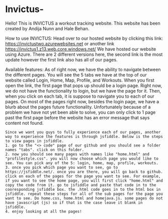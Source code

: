 # Invictus-

Hello! This is INVICTUS a workout tracking website. This website has been created by Andija Nunn and Hale Behan. 

How to use INVICTUS: 
    Head over to our hosted website by clicking this link: https://invictustwo.azurewebsites.net or another link https://invictus1.z13.web.core.windows.net/ 
                We have hosted our website using Azure. There are 2 different versions here, the second link is the most update however the first link also has all of our pages. 

Available features: 
    As of right now, we have the ability to navigate between the different pages. You will see the 5 tabs we have at the top of our website called Login, Home, Map, Profile, and Workouts. When you first open the link, the first page that pops up should be a login page. Right now, we do not have the functionality to login, but we have the page for it. Then, when you click on each tab, it is suppose to navigate you to each of our pages. On most of the pages right now, besides the login page, we have a blurb about the pages future functionality. Unfortunately because of a problem we have not yet been able to solve, you can only click to 1 page past the first page before the website has an error message that says content not found. 
    
    Since we want you guys to fully experience each of our pages, another way to experience the features is through jsfiddle. Below is the steps to view pages in jsfiddle. 
    1. go to the "<> code" page of our github and you should see a folder names "tabs". click on this folder. 
    2. now you should see many pages with names like "home.html" and "profilestyle.css". you will now choose which page you would like to see. You can pick any of the 5: login, home, map, profile, workouts. 
    3. once you pick which page you want to see, go to https://jsfiddle.net/. once you are there, you will go back to github. click on each of the pages for the page you want to see. For example, if you want to see the home page, you will first click "home.html" and copy the code from it. go to jsfiddle and paste that code in to the cooresponding jsfiddle box. the .html code goes in to the html box in jsfiddle. repeat these steps for all of the sub pages for the page you want to see. Do home.css, home.html and homejava.js. some pages do not have javascript (js) so if that is the case leave it blank in jsfiddle. 
    4. enjoy looking at all the pages! 
    
